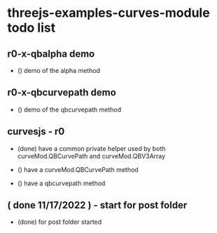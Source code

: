 # threejs-examples-curves-module todo list


## r0-x-qbalpha demo
* () demo of the alpha method

## r0-x-qbcurvepath demo
* () demo of the qbcurvepath method

## curvesjs - r0
* (done) have a common private helper used by both curveMod.QBCurvePath and curveMod.QBV3Array
* () have a curveMod.QBCurvePath method

* () have a qbcurvepath method

## ( done 11/17/2022 ) - start for post folder
* (done) for post folder started
